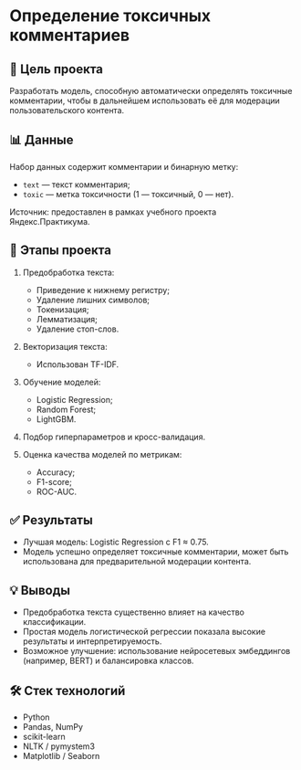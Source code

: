 # Определение токсичных комментариев

## 📌 Цель проекта

Разработать модель, способную автоматически определять токсичные комментарии, чтобы в дальнейшем использовать её для модерации пользовательского контента.

## 📊 Данные

Набор данных содержит комментарии и бинарную метку:
- `text` — текст комментария;
- `toxic` — метка токсичности (1 — токсичный, 0 — нет).

Источник: предоставлен в рамках учебного проекта Яндекс.Практикума.

## 🔧 Этапы проекта

1. Предобработка текста:
   - Приведение к нижнему регистру;
   - Удаление лишних символов;
   - Токенизация;
   - Лемматизация;
   - Удаление стоп-слов.

2. Векторизация текста:
   - Использован TF-IDF.

3. Обучение моделей:
   - Logistic Regression;
   - Random Forest;
   - LightGBM.

4. Подбор гиперпараметров и кросс-валидация.

5. Оценка качества моделей по метрикам:
   - Accuracy;
   - F1-score;
   - ROC-AUC.

## ✅ Результаты

- Лучшая модель: Logistic Regression с F1 ≈ 0.75.
- Модель успешно определяет токсичные комментарии, может быть использована для предварительной модерации контента.

## 💡 Выводы

- Предобработка текста существенно влияет на качество классификации.
- Простая модель логистической регрессии показала высокие результаты и интерпретируемость.
- Возможное улучшение: использование нейросетевых эмбеддингов (например, BERT) и балансировка классов.

## 🛠 Стек технологий

- Python
- Pandas, NumPy
- scikit-learn
- NLTK / pymystem3
- Matplotlib / Seaborn

